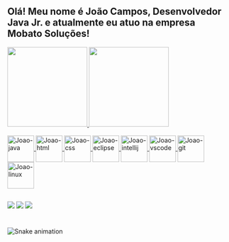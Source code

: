 ## Olá! Meu nome é João Campos, Desenvolvedor Java Jr. e atualmente eu atuo na empresa Mobato Soluções!

<div>
  <a href="https://github.com/joaocampos03">
    <img height="180rem" src="https://github-readme-stats.vercel.app/api?username=joaocampos03&show_icons=true&theme=transparent"/>
    <img height="180rem" src="https://github-readme-stats.vercel.app/api/top-langs/?username=joaocampos03&layout=compact&theme=transparent"/>
</div>

<div style="display: inline_block"><br>
  <img align="center" alt="Joao-java" height="60" width="60" src="https://cdn.jsdelivr.net/gh/devicons/devicon@latest/icons/java/java-original-wordmark.svg">
  <img align="center" alt="Joao-html" height="60" width="60" src="https://cdn.jsdelivr.net/gh/devicons/devicon@latest/icons/html5/html5-original-wordmark.svg">
  <img align="center" alt="Joao-css" height="60" width="60" src="https://cdn.jsdelivr.net/gh/devicons/devicon@latest/icons/css3/css3-original-wordmark.svg">
  <img align="center" alt="Joao-eclipse" height="60" width="60" src="https://cdn.jsdelivr.net/gh/devicons/devicon@latest/icons/eclipse/eclipse-original.svg">
  <img align="center" alt="Joao-intellij" height="60" width="60" src="https://cdn.jsdelivr.net/gh/devicons/devicon@latest/icons/intellij/intellij-original.svg"">
  <img align="center" alt="Joao-vscode" height="60" width="60" src="https://cdn.jsdelivr.net/gh/devicons/devicon@latest/icons/vscode/vscode-original.svg">
  <img align="center" alt="Joao-git" height="60" width="60" src="https://cdn.jsdelivr.net/gh/devicons/devicon@latest/icons/git/git-original.svg">
  <img align="center" alt="Joao-linux" height="60" width="60" src="https://cdn.jsdelivr.net/gh/devicons/devicon@latest/icons/linux/linux-original.svg">
</div>

##

<div>
  <a href="https://instagram.com/jm_campos" target="_blank"><img src="https://img.shields.io/badge/-Instagram-%23E4405F?style=for-the-badge&logo=instagram&logoColor=white" target="_blank"></a>
  <a href = "mailto:jmprc10@gmail.com"><img src="https://img.shields.io/badge/-Gmail-%23333?style=for-the-badge&logo=gmail&logoColor=white" target="_blank"></a>
  <a href="https://www.linkedin.com/in/joão-marcelo-pedrini-ramalho-de-campos-759961286" target="_blank"><img src="https://img.shields.io/badge/-LinkedIn-%230077B5?style=for-the-badge&logo=linkedin&logoColor=white" target="_blank"></a> 
</div>

###

<br clear="both">

<img src="./.github/snake.svg" alt="Snake animation" />

###
